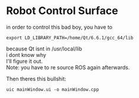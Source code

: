 # Robot Control Surface

in order to control this bad boy, you have to 

~~~
export LD_LIBRARY_PATH=/home/Qt/6.6.1/gcc_64/lib
~~~
because Qt isnt in /usr/local/lib  
i dont know why  
I'll figure it out.  
Note: you have to re source ROS again afterwards.  
  
Then theres this bullshit:  
~~~
uic mainWindow.ui -o mainWindow.cpp
~~~